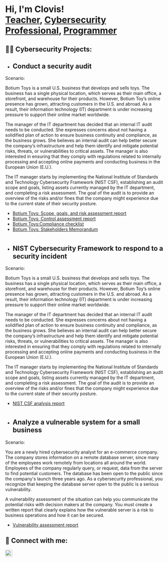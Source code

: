 <h1>Hi, I'm Clovis! <br/><a href="https://github.com/nkemclovis">Teacher</a>, <a href="https://www.linkedin.com/nkemclovis/">Cybersecurity Professional</a>, <a href="https://www.youtube.com/c/joshmadakor">Programmer</a></h1>

<h2>👨‍💻 Cybersecurity Projects:</h2>

- <b><h2>Conduct a security audit  </b></h2>
<p>Scenario:</p>
<p> Botium Toys is a small U.S. business that develops and sells toys. The business has a single physical location, which serves as their main office, a storefront, and warehouse for their products. However, Botium Toy’s online presence has grown, attracting customers in the U.S. and abroad. As a result, their information technology (IT) department is under increasing pressure to support their online market worldwide. 

The manager of the IT department has decided that an internal IT audit needs to be conducted. She expresses concerns about not having a solidified plan of action to ensure business continuity and compliance, as the business grows. She believes an internal audit can help better secure the company’s infrastructure and help them identify and mitigate potential risks, threats, or vulnerabilities to critical assets. The manager is also interested in ensuring that they comply with regulations related to internally processing and accepting online payments and conducting business in the European Union (E.U.).   

The IT manager starts by implementing the National Institute of Standards and Technology Cybersecurity Framework (NIST CSF), establishing an audit scope and goals, listing assets currently managed by the IT department, and completing a risk assessment. The goal of the audit is to provide an overview of the risks and/or fines that the company might experience due to the current state of their security posture.</p>
- [Botium Toys: Scope, goals, and risk assessment report](https://docs.google.com/document/d/18zPHnVtCLs6qVj98LbMeI0CBD7aHB84LRxTsCrbKlrg/edit?usp=sharing)
- [Botium Toys: Control assessment report](https://docs.google.com/document/d/1u9gcwUDiHzHZK-toWVk_taZ94lkLqC23FOUNULjwQNQ/edit?usp=sharing)
- [Botium Toys:Compliance checklist](https://docs.google.com/document/d/14DRAJoGtJx1Uf4qH0zTevN8-M_btZeh2darW5X1sXxA/edit?usp=sharing&resourcekey=0-0NNiC-_oWRzpGPXnUg0ctw)
- [Botium Toys: Stakeholders Memorandum](https://docs.google.com/document/d/1Cgq3laOz9A5rpC1ipIu5Pe1t2Jq1NjpemVLdROyecto/edit?usp=sharing)
<h1></h1>


- <b> <h2>NIST Cybersecurity Framework to respond to a security incident</b></h2>
<p>Scenario:</p>
<p> Botium Toys is a small U.S. business that develops and sells toys. The business has a single physical location, which serves as their main office, a storefront, and warehouse for their products. However, Botium Toy’s online presence has grown, attracting customers in the U.S. and abroad. As a result, their information technology (IT) department is under increasing pressure to support their online market worldwide. 

The manager of the IT department has decided that an internal IT audit needs to be conducted. She expresses concerns about not having a solidified plan of action to ensure business continuity and compliance, as the business grows. She believes an internal audit can help better secure the company’s infrastructure and help them identify and mitigate potential risks, threats, or vulnerabilities to critical assets. The manager is also interested in ensuring that they comply with regulations related to internally processing and accepting online payments and conducting business in the European Union (E.U.).   

The IT manager starts by implementing the National Institute of Standards and Technology Cybersecurity Framework (NIST CSF), establishing an audit scope and goals, listing assets currently managed by the IT department, and completing a risk assessment. The goal of the audit is to provide an overview of the risks and/or fines that the company might experience due to the current state of their security posture.</p>
- [NIST CSF analysis report](https://docs.google.com/document/d/1nDA5SxmvT1oydsxGhdpXp_zsDHN_g2IvSIWFNcbBGfI/edit?usp=sharing)
<h1></h1>

- <b><h2>Analyze a vulnerable system for a small business</b></h2>
<p>Scenario:</p>
<p> You are a newly hired cybersecurity analyst for an e-commerce company. The company stores information on a remote database server, since many of the employees work remotely from locations all around the world. Employees of the company regularly query, or request, data from the server to find potential customers. The database has been open to the public since the company's launch three years ago. As a cybersecurity professional, you recognize that keeping the database server open to the public is a serious vulnerability.

A vulnerability assessment of the situation can help you communicate the potential risks with decision makers at the company. You must create a written report that clearly explains how the vulnerable server is a risk to business operations and how it can be secured.</p>
- [Vulnerability assessment report](https://docs.google.com/document/d/1H_AOntX8ZapRWE2v2bk68laPe_K92ax21jaP5tYUNzQ/edit?usp=sharing&resourcekey=0-yTH4bs0HT4Dp9gMttVjunQ)
 


<h2> 🤳 Connect with me:</h2>

[<img align="left" alt="nkemclovis | LinkedIn" width="22px" src="https://cdn.jsdelivr.net/npm/simple-icons@v3/icons/linkedin.svg" />][linkedin]




[linkedin]: https://www.linkedin.com/in/nkemclovis/


